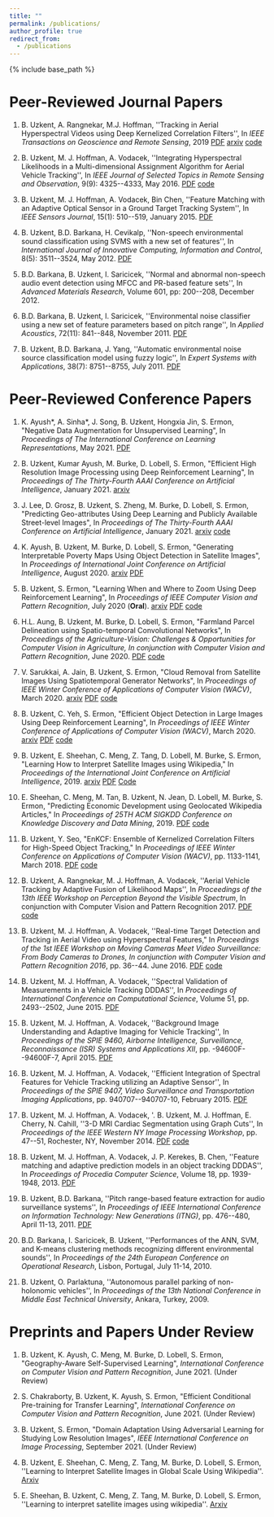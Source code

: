 ```yaml
---
title: ""
permalink: /publications/
author_profile: true
redirect_from:
  - /publications
---
```


{% include base_path %}

Peer-Reviewed Journal Papers
===
1. B. Uzkent, A. Rangnekar, M.J. Hoffman, ''Tracking in Aerial Hyperspectral Videos using Deep Kernelized Correlation Filters'', In *IEEE Transactions on Geoscience and Remote Sensing*, 2019 [PDF](https://ieeexplore.ieee.org/document/8435971) [arxiv](https://arxiv.org/pdf/1711.07235.pdf) [code](https://github.com/buzkent86/HKCF_Tracker)

2. B. Uzkent, M. J. Hoffman, A. Vodacek, ''Integrating Hyperspectral Likelihoods in a Multi-dimensional Assignment Algorithm for Aerial Vehicle Tracking'', In *IEEE Journal of Selected Topics in Remote Sensing and Observation*, 9(9): 4325--4333, May 2016. [PDF](https://ieeexplore.ieee.org/document/7471414) [code](https://github.com/buzkent86/CVPRW17_Paper_code)

3. B. Uzkent, M. J. Hoffman, A. Vodacek, Bin Chen, ''Feature Matching with an Adaptive Optical Sensor in a Ground Target Tracking System'', In *IEEE Sensors Journal*, 15(1): 510--519, January 2015. [PDF](https://ieeexplore.ieee.org/document/6873232/)

4. B. Uzkent, B.D. Barkana, H. Cevikalp, ''Non-speech environmental sound classification using SVMS with a new set of features'', In *International Journal of Innovative Computing, Information and Control*, 8(5): 3511--3524, May 2012. [PDF](https://www.researchgate.net/profile/Hakan_Cevikalp/publication/267782696_Non-speech_environmental_sound_classification_using_SVMs_with_a_new_set_of_features/links/54b7bf9f0cf24eb34f6ed7ff/Non-speech-environmental-sound-classification-using-SVMs-with-a-new-set-of-features.pdf)

5. B.D. Barkana, B. Uzkent, I. Saricicek, ''Normal and abnormal non-speech audio event detection using MFCC and PR-based feature sets'', In *Advanced Materials Research*, Volume 601, pp: 200--208, December 2012.

6. B.D. Barkana, B. Uzkent, I. Saricicek, ''Environmental noise classifier using a new set of feature parameters based on pitch range'', In *Applied Acoustics*, 72(11): 841--848, November 2011. [PDF](https://www.sciencedirect.com/science/article/abs/pii/S0003682X11001381)

7. B. Uzkent, B.D. Barkana, J. Yang, ''Automatic environmental noise source classification model using fuzzy logic'', In *Expert Systems with Applications*, 38(7): 8751--8755, July 2011. [PDF](https://www.sciencedirect.com/science/article/pii/S0957417411001047)

Peer-Reviewed Conference Papers
===
1. K. Ayush*, A. Sinha*, J. Song, B. Uzkent, Hongxia Jin, S. Ermon, "Negative Data Augmentation for Unsupervised Learning", In *Proceedings of The International Conference on Learning Representations*, May 2021. [PDF](https://openreview.net/forum?id=Ovp8dvB8IBH)

2. B. Uzkent, Kumar Ayush, M. Burke, D. Lobell, S. Ermon, "Efficient High Resolution Image Processing using Deep Reinforcement Learning", In *Proceedings of The Thirty-Fourth AAAI Conference on Artificial Intelligence*, January 2021. [arxiv](https://arxiv.org/pdf/2006.04224.pdf)

3. J. Lee, D. Grosz, B. Uzkent, S. Zheng, M. Burke, D. Lobell, S. Ermon, "Predicting Geo-attributes Using Deep Learning and Publicly Available Street-level Images", In *Proceedings of The Thirty-Fourth AAAI Conference on Artificial Intelligence*, January 2021. [arxiv](https://arxiv.org/pdf/2006.08661.pdf) [code](https://github.com/sustainlab-group/mapillarygcn)

4. K. Ayush, B. Uzkent, M. Burke, D. Lobell, S. Ermon, "Generating Interpretable Poverty Maps Using Object Detection in Satellite Images", In *Proceedings of International Joint Conference on Artificial Intelligence*, August 2020. [arxiv](https://arxiv.org/pdf/2002.01612.pdf) [PDF](https://www.ijcai.org/Proceedings/2020/0608.pdf)

5. B. Uzkent, S. Ermon, "Learning When and Where to Zoom Using Deep Reinforcement Learning", In *Proceedings of IEEE Computer Vision and Pattern Recognition*, July 2020 (**Oral**). [arxiv](https://arxiv.org/pdf/2003.00425.pdf) [PDF](https://openaccess.thecvf.com/content_CVPR_2020/papers/Uzkent_Learning_When_and_Where_to_Zoom_With_Deep_Reinforcement_Learning_CVPR_2020_paper.pdf) [code](https://github.com/ermongroup/PatchDrop)

6. H.L. Aung, B. Uzkent, M. Burke, D. Lobell, S. Ermon, "Farmland Parcel Delineation using Spatio-temporal Convolutional Networks", In *Proceedings of the Agriculture-Vision: Challenges & Opportunities for Computer Vision in Agriculture, In conjunction with Computer Vision and Pattern Recognition*, June 2020. [PDF](https://openaccess.thecvf.com/content_CVPRW_2020/papers/w5/Aung_Farm_Parcel_Delineation_Using_Spatio-Temporal_Convolutional_Networks_CVPRW_2020_paper.pdf) [code](https://github.com/sustainlab-group/ParcelDelineation)

7. V. Sarukkai, A. Jain, B. Uzkent, S. Ermon, "Cloud Removal from Satellite Images Using Spatiotemporal Generator Networks", In *Proceedings of IEEE Winter Conference of Applications of Computer Vision (WACV)*, March 2020. [arxiv](https://arxiv.org/pdf/1912.06838.pdf) [PDF](https://openaccess.thecvf.com/content_WACV_2020/papers/Sarukkai_Cloud_Removal_from_Satellite_Images_using_Spatiotemporal_Generator_Networks_WACV_2020_paper.pdf) [code](https://github.com/VSAnimator/stgan)

8. B. Uzkent, C. Yeh, S. Ermon, "Efficient Object Detection in Large Images Using Deep Reinforcement Learning", In *Proceedings of IEEE Winter Conference of Applications of Computer Vision (WACV)*, March 2020. [arxiv](https://arxiv.org/pdf/1912.03966.pdf) [PDF](https://openaccess.thecvf.com/content_WACV_2020/papers/Uzkent_Efficient_Object_Detection_in_Large_Images_Using_Deep_Reinforcement_Learning_WACV_2020_paper.pdf) [code](https://github.com/uzkent/EfficientObjectDetection)

9. B. Uzkent, E. Sheehan, C. Meng, Z. Tang, D. Lobell, M. Burke, S. Ermon, "Learning How to Interpret Satellite Images using Wikipedia," In *Proceedings of the International Joint Conference on Artificial Intelligence*, 2019. [arxiv](https://arxiv.org/abs/1905.02506) [PDF](https://www.ijcai.org/proceedings/2019/0502.pdf) [Code](https://github.com/buzkent86/WikiSatNet)

10. E. Sheehan, C. Meng, M. Tan, B. Uzkent, N. Jean, D. Lobell, M. Burke, S. Ermon, "Predicting Economic Development using Geolocated Wikipedia Articles," In *Proceedings of 25TH ACM SIGKDD Conference on Knowledge Discovery and Data Mining*, 2019. [PDF](https://dl.acm.org/citation.cfm?id=3330784) [code](https://github.com/buzkent86/WikipediaPovertyMapping)

11. B. Uzkent, Y. Seo, "EnKCF: Ensemble of Kernelized Correlation Filters for High-Speed Object Tracking," In *Proceedings of IEEE Winter Conference on Applications of Computer Vision (WACV)*, pp. 1133-1141, March 2018. [PDF](https://ieeexplore.ieee.org/document/8354233) [code](https://github.com/buzkent86/EnKCF_Tracking_WACV18)

12. B. Uzkent, A. Rangnekar, M. J. Hoffman, A. Vodacek, ''Aerial Vehicle Tracking by Adaptive Fusion of Likelihood Maps'', In *Proceedings of the 13th IEEE Workshop on Perception Beyond the Visible Spectrum*, In conjunction with Computer Vision and Pattern Recognition 2017. [PDF](https://ieeexplore.ieee.org/document/8014769/) [code](https://github.com/buzkent86/CVPRW17_Paper_code)

13. B. Uzkent, M. J. Hoffman, A. Vodacek, ''Real-time Target Detection and Tracking in Aerial Video using Hyperspectral Features," In *Proceedings of the 1st IEEE Workshop on Moving Cameras Meet Video Surveillance: From Body Cameras to Drones, In conjunction with Computer Vision and Pattern Recognition 2016*, pp. 36--44. June 2016. [PDF](https://ieeexplore.ieee.org/document/7789671) [code](https://github.com/buzkent86/CVPRW17_Paper_code) 
      
14. B. Uzkent, M. J. Hoffman, A. Vodacek, ''Spectral Validation of Measurements in a Vehicle Tracking DDDAS'', In *Proceedings of International Conference on Computational Science*, Volume 51, pp. 2493--2502, June 2015. [PDF](https://www.sciencedirect.com/science/article/pii/S1877050915011667)

15. B. Uzkent, M. J. Hoffman, A. Vodacek, ''Background Image Understanding and Adaptive Imaging for Vehicle Tracking'', In *Proceedings of the  SPIE 9460, Airborne Intelligence, Surveillance, Reconnaissance (ISR) Systems and Applications XII*, pp. -94600F--94600F-7, April 2015. [PDF](https://www.google.com/search?q=background+image+understanding+and+adaptive+imaging+for+vehicle+tracking&oq=background+image+understanding+and+adaptive+imaging+for+vehicle+tracking&aqs=chrome..69i57.12082j1j4&sourceid=chrome&ie=UTF-8)

16. B. Uzkent, M. J. Hoffman, A. Vodacek, ''Efficient Integration of Spectral Features for Vehicle Tracking utilizing an Adaptive Sensor'', In *Proceedings of the SPIE 9407, Video Surveillance and Transportation Imaging Applications*, pp. 940707--940707-10, February 2015. [PDF](https://www.spiedigitallibrary.org/conference-proceedings-of-spie/9407/1/Efficient-integration-of-spectral-features-for-vehicle-tracking-utilizing-an/10.1117/12.2082266.short)
       
17. B. Uzkent, M. J. Hoffman, A. Vodacek, '. B. Uzkent, M. J. Hoffman, E. Cherry, N. Cahill, ''3-D MRI Cardiac Segmentation using Graph Cuts'', In *Proceedings of the IEEE Western NY Image Processing Workshop*, pp. 47--51, Rochester, NY, November 2014. [PDF](https://ieeexplore.ieee.org/document/6999484) [code](https://github.com/buzkent86/3D_MRI_Segmentation)  

18. B. Uzkent, M. J. Hoffman, A. Vodacek, J. P. Kerekes, B. Chen, ''Feature matching and adaptive prediction models in an object tracking DDDAS'', In *Proceedings of Procedia Computer Science*, Volume 18, pp. 1939-1948, 2013. [PDF](https://www.sciencedirect.com/science/article/pii/S1877050913005061)

19. B. Uzkent, B.D. Barkana, ''Pitch range-based feature extraction for audio surveillance systems'', In *Proceedings of IEEE International Conference on Information Technology: New Generations (ITNG)*, pp. 476--480, April 11-13, 2011. [PDF](https://www.researchgate.net/profile/Buket_Barkana/publication/224245542_Pitch-Range_Based_Feature_Extraction_for_Audio_Surveillance_Systems/links/5654aa9808ae4988a7b055f7/Pitch-Range-Based-Feature-Extraction-for-Audio-Surveillance-Systems.pdf)

20. B.D. Barkana, I. Saricicek, B. Uzkent, ''Performances of the ANN, SVM, and K-means clustering methods recognizing different environmental sounds'', In *Proceedings of the 24th European Conference on Operational Research*, Lisbon, Portugal, July 11-14, 2010. 

21. B. Uzkent, O. Parlaktuna, ''Autonomous parallel parking of non-holonomic vehicles'', In *Proceedings of the 13th National Conference in Middle East Technical University*, Ankara, Turkey, 2009.

Preprints and Papers Under Review
===
1. B. Uzkent, K. Ayush, C. Meng, M. Burke, D. Lobell, S. Ermon, "Geography-Aware Self-Supervised Learning", *International Conference on Computer Vision and Pattern Recognition*, June 2021. (Under Review)

2. S. Chakraborty, B. Uzkent, K. Ayush, S. Ermon, "Efficient Conditional Pre-training for Transfer Learning", *International Conference on Computer Vision and Pattern Recognition*, June 2021. (Under Review)

3. B. Uzkent, S. Ermon, "Domain Adaptation Using Adversarial Learning for Studying Low Resolution Images", *IEEE International Conference on Image Processing*, September 2021. (Under Review)

4. B. Uzkent, E. Sheehan, C. Meng, Z. Tang, M. Burke, D. Lobell, S. Ermon, ''Learning to Interpret Satellite Images in Global Scale Using Wikipedia''. [Arxiv](https://arxiv.org/pdf/1905.02506.pdf)

5. E. Sheehan, B. Uzkent, C. Meng, Z. Tang, M. Burke, D. Lobell, S. Ermon, ''Learning to interpret satellite images using wikipedia''. [Arxiv](https://arxiv.org/pdf/1809.10236.pdf)
